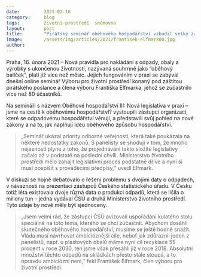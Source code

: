 ```yaml
---
date:         2021-02-16
category:     blog
tags:         životní-prostředí  sněmovna
layout:       post
title:        "Pirátský seminář oběhového hospodářství vzbudil velký zájem odborníků i veřejnosti"
image:        /assets/img/articles/2021/frantisek-elfmark00.jpg
author:       
---
```



 

Praha, 16. února 2021 – Nová pravidla pro nakládání s odpady, obaly a výrobky s ukončenou životností, nazývaná souhrnně jako “oběhový balíček”, platí již více než měsíc. Jejich fungováním v praxi se zabýval dnešní online seminář Výboru pro životní prostředí konaný pod záštitou pirátského poslance a člena výboru Františka Elfmarka, jehož se zúčastnilo více než 80 účastníků. 

Na semináři s názvem Oběhové hospodářství III: Nová legislativa v praxi – jsme na cestě k oběhovému hospodářství? vystoupili zástupci organizací, které se odpadovému hospodářství věnují, a představili svůj pohled na nové zákony a na to, jak naplňují ideu oběhového způsobu hospodářství. 

> „Seminář ukázal priority odborné veřejnosti, která také poukázala na některé nedostatky zákonů. S panelisty se shoduji v tom, že mnoho nejasností plyne z toho, že projednávání takto složité legislativy začalo až v podstatě na poslední chvíli. Ministerstvo životního prostředí mělo zahájit legislativní proces podstatně dříve a nyní si musí pospíšit s prováděcími předpisy,“ uvedl Elfmark.

V diskuzi se hojně debatovalo o řešení problému s dvojími daty o odpadech, v návaznosti na prezentaci zástupců Českého statistického úřadu. V Česku totiž léta existovala dvoje různá data o produkci odpadů, která se lišila o miliony tun – jedna vydával ČSÚ a druhá Ministerstvo životního prostředí. Tyto údaje by nově měly být sjednoceny.

> „Jsem velmi rád, že zástupci ČSÚ avizovali uspořádání kulatého stolu speciálně na toto téma, kterého se chci zúčastnit. Abychom dosáhli skutečného oběhového hospodářství, musíme se ještě hodně snažit. Vláda musí navrhovat ambicióznější cíle, neboť jak zdůraznil jeden z panelistů, např. u plastových obalů máme nyní cíl recyklace 55 procent v roce 2030, ten jsme však přesáhli již v roce 2018. Absolutní množství těchto odpadů na skládkách přesto stále stoupá, a to opravdu ambiciózní není,“ řekl František Elfmark, člen výboru pro životní prostředí.

 
